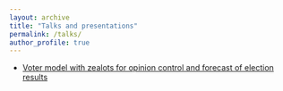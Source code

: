 ```yaml
---
layout: archive
title: "Talks and presentations"
permalink: /talks/
author_profile: true
---
```


* [Voter model with zealots for opinion control and forecast of election results](files/talk1.pdf)